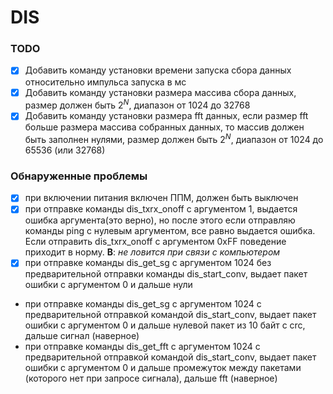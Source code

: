 # DIS
 
 ### TODO

 - [x] Добавить команду установки времени запуска сбора данных относительно импульса запуска в мс
 - [x] Добавить команду установки размера массива сбора данных, размер должен быть $2^N$, диапазон от 1024 до 32768
 - [x] Добавить команду установки размера fft данных, если размер fft больше размера массива собранных данных, то массив должен быть заполнен нулями, размер должен быть $2^N$, диапазон от 1024 до 65536 (или 32768)
 
### Обнаруженные проблемы
- [x] при включении питания включен ППМ, должен быть выключен
- [x] при отправке команды dis_txrx_onoff с аргументом 1, выдается ошибка аргумента(это верно), но после этого если отправляю команды ping с нулевым аргументом, все равно выдается ошибка. Если отправить dis_txrx_onoff с аргументом 0xFF поведение приходит в норму. **В**: *не ловится при связи с компьютером*
- [x] при отправке команды dis_get_sg с аргументом 1024 без предварительной отправки команды dis_start_conv, выдает пакет ошибки с аргументом 0 и дальше нули
- при отправке команды dis_get_sg с аргументом 1024 с предварительной отправкой командой dis_start_conv, выдает пакет ошибки с аргументом 0 и дальше нулевой пакет из 10 байт с crc, дальше сигнал (наверное)
- при отправке команды dis_get_fft с аргументом 1024 с предварительной отправкой командой dis_start_conv, выдает пакет ошибки с аргументом 0 и дальше промежуток между пакетами (которого нет при запросе сигнала), дальше fft (наверное)